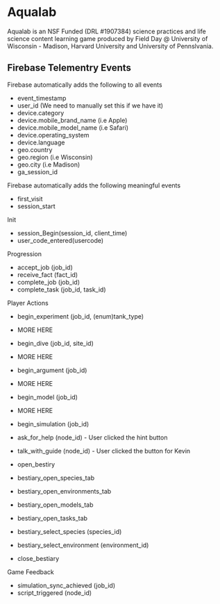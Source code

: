 # Aqualab
Aqualab is an NSF Funded (DRL #1907384) science practices and life science content learning game produced by Field Day @ University of Wisconsin - Madison, Harvard University and University of Pennslvania.

## Firebase Telementry Events

Firebase automatically adds the following to all events
* event_timestamp
* user_id (We need to manually set this if we have it)
* device.category
* device.mobile_brand_name (i.e Apple)
* device.mobile_model_name (i.e Safari)
* device.operating_system
* device.language
* geo.country
* geo.region (i.e Wisconsin)
* geo.city (i.e Madison)
* ga_session_id

Firebase automatically adds the following meaningful events
* first_visit
* session_start

Init
* session_Begin(session_id, client_time)
* user_code_entered(usercode)

Progression
* accept_job (job_id)
* receive_fact (fact_id)
* complete_job (job_id)
* complete_task (job_id, task_id)

Player Actions
* begin_experiment (job_id, (enum)tank_type)
* MORE HERE
* begin_dive (job_id, site_id)
* MORE HERE
* begin_argument (job_id)
* MORE HERE
* begin_model (job_id)
* MORE HERE
* begin_simulation (job_id)
* ask_for_help (node_id) - User clicked the hint button
* talk_with_guide (node_id) - User clicked the button for Kevin

* open_bestiry
* bestiary_open_species_tab
* bestiary_open_environments_tab
* bestiary_open_models_tab
* bestiary_open_tasks_tab
* bestiary_select_species (species_id)
* bestiary_select_environment (environment_id)
* close_bestiary

Game Feedback
* simulation_sync_achieved (job_id)
* script_triggered (node_id)
